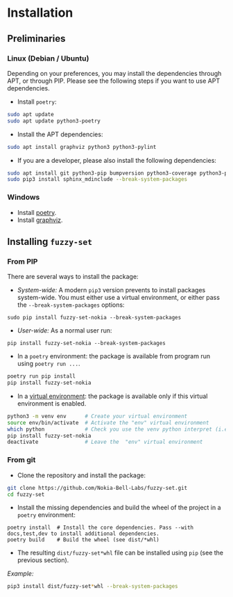 # Installation 
## Preliminaries
### Linux (Debian / Ubuntu)

Depending on your preferences, you may install the dependencies through APT, or through PIP. Please see the following steps if you want to use APT dependencies.

* Install `poetry`:

```bash
sudo apt update
sudo apt update python3-poetry
```

* Install the APT dependencies:

```bash
sudo apt install graphviz python3 python3-pylint
```

* If you are a developer, please also install the following dependencies:

```bash
sudo apt install git python3-pip bumpversion python3-coverage python3-pytest python3-pytest-cov python3-pytest-runner python3-sphinx python-pydata-sphinx-theme-doc
sudo pip3 install sphinx_mdinclude --break-system-packages
```

### Windows

* Install [poetry](https://pypi.org/project/poetry/).
* Install [graphviz](https://jupyter.org/install).

## Installing `fuzzy-set`
### From PIP

There are several ways to install the package:

* _System-wide:_ A modern ``pip3`` version prevents to install packages
system-wide. You must either use a virtual environment, or either pass the
`--break-system-packages` options:

```
sudo pip install fuzzy-set-nokia --break-system-packages
```

* _User-wide:_ As a normal user run:

```
pip install fuzzy-set-nokia --break-system-packages
```

* In a `poetry` environment: the package is available from program run using `poetry run ...`.

```bash
poetry run pip install
pip install fuzzy-set-nokia
```

* In a
[virtual environment](https://packaging.python.org/en/latest/guides/installing-using-pip-and-virtual-environments/):
the package is available only if this virtual environment is enabled.

```bash
python3 -m venv env      # Create your virtual environment
source env/bin/activate  # Activate the "env" virtual environment
which python             # Check you use the venv python interpret (i.e., not /usr/bin/python3)
pip install fuzzy-set-nokia
deactivate               # Leave the  "env" virtual environment
```

### From git

* Clone the repository and install the package:

```bash
git clone https://github.com/Nokia-Bell-Labs/fuzzy-set.git
cd fuzzy-set 
```

* Install the missing dependencies and build the wheel of the project in a `poetry` environment:
```
poetry install  # Install the core dependencies. Pass --with docs,test,dev to install additional dependencies.
poetry build    # Build the wheel (see dist/*whl)
```

* The resulting `dist/fuzzy-set*whl` file can be installed using `pip` (see the previous section).

_Example:_ 

```bash
pip3 install dist/fuzzy-set*whl --break-system-packages 
```
